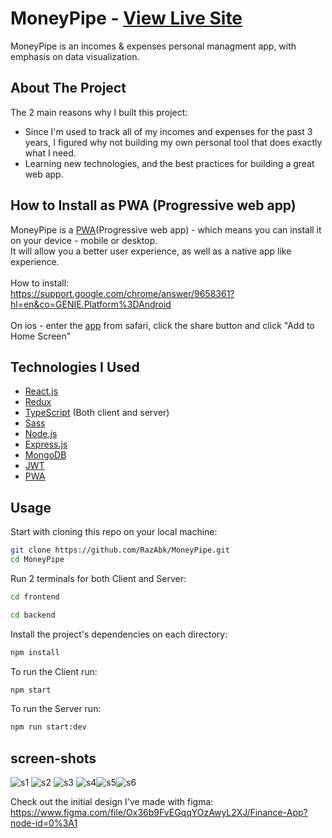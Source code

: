 # MoneyPipe - <a href="https://moneypipe.herokuapp.com/">View Live Site</a>

MoneyPipe is an incomes & expenses personal managment app, with emphasis on data visualization.
<br>



## About The Project
The 2 main reasons why I built this project:
* Since I'm used to track all of my incomes and expenses for the past 3 years, I figured why not building my own personal tool that does exactly what I need.
* Learning new technologies, and the best practices for building a great web app.

## How to Install as PWA (Progressive web app)
MoneyPipe is a <a href="https://web.dev/progressive-web-apps/">PWA</a>(Progressive web app) - which means you can install it on your device - mobile or desktop.
<br>
It will allow you a better user experience, as well as a native app like experience.
<br>
<br>
How to install:
<br>
https://support.google.com/chrome/answer/9658361?hl=en&co=GENIE.Platform%3DAndroid
<br>
<br>
On ios - enter the <a href="https://moneypipe.herokuapp.com/">app</a> from safari, click the share button and click "Add to Home Screen"


## Technologies I Used

* [React.js](https://reactjs.org/)
* [Redux](https://redux.js.org/)
* [TypeScript](https://www.typescriptlang.org/) (Both client and server)
* [Sass](https://sass-lang.com/)
* [Node.js](https://nodejs.org/en/)
* [Express.js](https://expressjs.com/)
* [MongoDB](https://www.mongodb.com/)
* [JWT](https://jwt.io/)
* [PWA](https://web.dev/progressive-web-apps/)

## Usage

Start with cloning this repo on your local machine:

```sh
git clone https://github.com/RazAbk/MoneyPipe.git
cd MoneyPipe
```

Run 2 terminals for both Client and Server:

```sh
cd frontend
```
```sh
cd backend
```
Install the project's dependencies on each directory:

```sh
npm install
```

To run the Client run:

```sh
npm start
```

To run the Server run:

```sh
npm run start:dev
```


## screen-shots
![s1](https://user-images.githubusercontent.com/85071405/147366342-f2dedf7d-a8ac-440e-b5f3-aa38e820aa4d.jpg)
![s2](https://user-images.githubusercontent.com/85071405/147366347-31b5e0b7-64d2-410a-b7eb-9ff2a645f5c8.jpg)
![s3](https://user-images.githubusercontent.com/85071405/147366358-4e831c12-83ec-429a-a3a0-51ab6bded818.jpg)
![s4](https://user-images.githubusercontent.com/85071405/147366367-d1fba11d-0b74-4956-b789-6108df80ee1e.jpg)![s5](https://user-images.githubusercontent.com/85071405/147366370-7a39498d-6cb3-4460-ad07-699fd2451e06.jpg)![s6](https://user-images.githubusercontent.com/85071405/147366373-6b451a15-f942-4549-ad41-b6cb448fe48a.jpg)

Check out the initial design I've made with figma:\
https://www.figma.com/file/Ox36b9FvEGqqYOzAwyL2XJ/Finance-App?node-id=0%3A1
